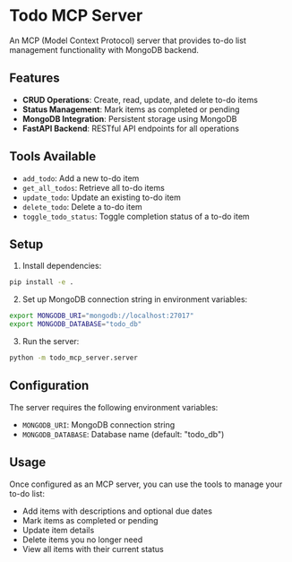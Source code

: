 # Todo MCP Server

An MCP (Model Context Protocol) server that provides to-do list management functionality with MongoDB backend.

## Features

- **CRUD Operations**: Create, read, update, and delete to-do items
- **Status Management**: Mark items as completed or pending
- **MongoDB Integration**: Persistent storage using MongoDB
- **FastAPI Backend**: RESTful API endpoints for all operations

## Tools Available

- `add_todo`: Add a new to-do item
- `get_all_todos`: Retrieve all to-do items
- `update_todo`: Update an existing to-do item
- `delete_todo`: Delete a to-do item
- `toggle_todo_status`: Toggle completion status of a to-do item

## Setup

1. Install dependencies:
```bash
pip install -e .
```

2. Set up MongoDB connection string in environment variables:
```bash
export MONGODB_URI="mongodb://localhost:27017"
export MONGODB_DATABASE="todo_db"
```

3. Run the server:
```bash
python -m todo_mcp_server.server
```

## Configuration

The server requires the following environment variables:
- `MONGODB_URI`: MongoDB connection string
- `MONGODB_DATABASE`: Database name (default: "todo_db")

## Usage

Once configured as an MCP server, you can use the tools to manage your to-do list:

- Add items with descriptions and optional due dates
- Mark items as completed or pending
- Update item details
- Delete items you no longer need
- View all items with their current status